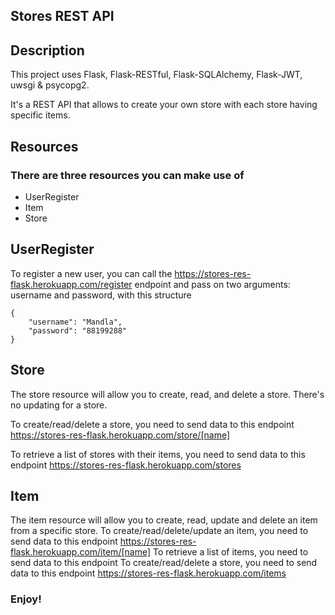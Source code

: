 ## Stores REST API

## Description

This project uses Flask, Flask-RESTful, Flask-SQLAlchemy, Flask-JWT, uwsgi & psycopg2.

It's a REST API that allows to create your own store with each store having specific items.

## Resources

### There are three resources you can make use of

- UserRegister
- Item
- Store

## UserRegister

To register a new user, you can call the https://stores-res-flask.herokuapp.com/register endpoint and pass on two arguments: username and password, with this structure

```
{
    "username": "Mandla",
    "password": "88199288"
}
```

## Store

The store resource will allow you to create, read, and delete a store. There's no updating for a store.

To create/read/delete a store, you need to send data to this endpoint https://stores-res-flask.herokuapp.com/store/[name]

To retrieve a list of stores with their items, you need to send data to this endpoint https://stores-res-flask.herokuapp.com/stores

## Item

The item resource will allow you to create, read, update and delete an item from a specific store.
To create/read/delete/update an item, you need to send data to this endpoint https://stores-res-flask.herokuapp.com/item/[name]
To retrieve a list of items, you need to send data to this endpoint To create/read/delete a store, you need to send data to this endpoint https://stores-res-flask.herokuapp.com/items

### Enjoy!
